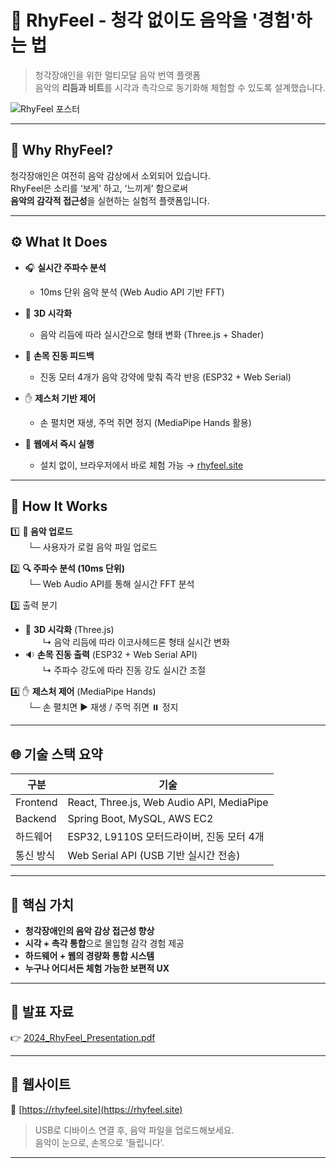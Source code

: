 # 🎵 RhyFeel - 청각 없이도 음악을 '경험'하는 법

> 청각장애인을 위한 멀티모달 음악 번역 플랫폼  
> 음악의 **리듬과 비트**를 시각과 촉각으로 동기화해 체험할 수 있도록 설계했습니다.

![RhyFeel 포스터](./assets/poster.png)

---

## 🧠 Why RhyFeel?

청각장애인은 여전히 음악 감상에서 소외되어 있습니다.  
RhyFeel은 소리를 ‘보게’ 하고, ‘느끼게’ 함으로써  
**음악의 감각적 접근성**을 실현하는 실험적 플랫폼입니다.

---

## ⚙️ What It Does

- 🎧 **실시간 주파수 분석**  
  - 10ms 단위 음악 분석 (Web Audio API 기반 FFT)

- 🎨 **3D 시각화**  
  - 음악 리듬에 따라 실시간으로 형태 변화 (Three.js + Shader)

- 📳 **손목 진동 피드백**  
  - 진동 모터 4개가 음악 강약에 맞춰 즉각 반응 (ESP32 + Web Serial)

- ✋ **제스처 기반 제어**  
  - 손 펼치면 재생, 주먹 쥐면 정지 (MediaPipe Hands 활용)

- 🚀 **웹에서 즉시 실행**  
  - 설치 없이, 브라우저에서 바로 체험 가능 → [rhyfeel.site](https://rhyfeel.site)

---

## 🧩 How It Works

1️⃣ **🎵 음악 업로드**  
  └─ 사용자가 로컬 음악 파일 업로드

2️⃣ **🔍 주파수 분석 (10ms 단위)**  
  └─ Web Audio API를 통해 실시간 FFT 분석

3️⃣ 출력 분기  
- 🎨 **3D 시각화** (Three.js)  
  ↳ 음악 리듬에 따라 이코사헤드론 형태 실시간 변화  
- 🔉 **손목 진동 출력** (ESP32 + Web Serial API)  
  ↳ 주파수 강도에 따라 진동 강도 실시간 조절

4️⃣ ✋ **제스처 제어** (MediaPipe Hands)  
  └─ 손 펼치면 ▶️ 재생 / 주먹 쥐면 ⏸️ 정지

---

## 🌐 기술 스택 요약

| 구분 | 기술 |
|------|------|
| Frontend | React, Three.js, Web Audio API, MediaPipe |
| Backend | Spring Boot, MySQL, AWS EC2 |
| 하드웨어 | ESP32, L9110S 모터드라이버, 진동 모터 4개 |
| 통신 방식 | Web Serial API (USB 기반 실시간 전송) |

---

## 🎯 핵심 가치

- **청각장애인의 음악 감상 접근성 향상**
- **시각 + 촉각 통합**으로 몰입형 감각 경험 제공
- **하드웨어 + 웹의 경량화 통합 시스템**
- **누구나 어디서든 체험 가능한 보편적 UX**

---

## 📄 발표 자료

👉 [2024_RhyFeel_Presentation.pdf](./2024_RhyFeel_Presentation.pdf)

---

## 🔗 웹사이트

📌 [https://rhyfeel.site](https://rhyfeel.site)

> USB로 디바이스 연결 후, 음악 파일을 업로드해보세요.  
> 음악이 눈으로, 손목으로 ‘들립니다’.

---
